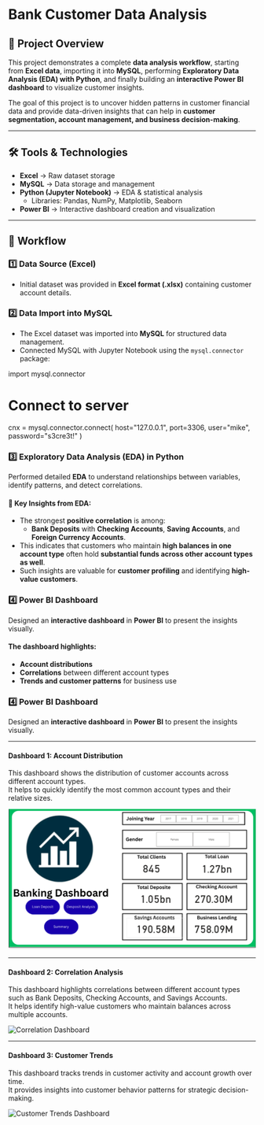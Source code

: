 # Bank Customer Data Analysis  

## 📌 Project Overview  
This project demonstrates a complete **data analysis workflow**, starting from **Excel data**, importing it into **MySQL**, performing **Exploratory Data Analysis (EDA) with Python**, and finally building an **interactive Power BI dashboard** to visualize customer insights.  

The goal of this project is to uncover hidden patterns in customer financial data and provide data-driven insights that can help in **customer segmentation, account management, and business decision-making**.  

---

## 🛠️ Tools & Technologies  
- **Excel** → Raw dataset storage  
- **MySQL** → Data storage and management  
- **Python (Jupyter Notebook)** → EDA & statistical analysis  
  - Libraries: Pandas, NumPy, Matplotlib, Seaborn  
- **Power BI** → Interactive dashboard creation and visualization  

---

## 📂 Workflow  

### 1️⃣ Data Source (Excel)  
- Initial dataset was provided in **Excel format (.xlsx)** containing customer account details.  

### 2️⃣ Data Import into MySQL  
- The Excel dataset was imported into **MySQL** for structured data management.  
- Connected MySQL with Jupyter Notebook using the `mysql.connector` package:  


import mysql.connector

# Connect to server
cnx = mysql.connector.connect(
    host="127.0.0.1",
    port=3306,
    user="mike",
    password="s3cre3t!"
)
### 3️⃣ Exploratory Data Analysis (EDA) in Python  
Performed detailed **EDA** to understand relationships between variables, identify patterns, and detect correlations.  

#### 🔎 Key Insights from EDA:  
- The strongest **positive correlation** is among:  
  - **Bank Deposits** with **Checking Accounts**, **Saving Accounts**, and **Foreign Currency Accounts**.  
- This indicates that customers who maintain **high balances in one account type** often hold **substantial funds across other account types as well**.  
- Such insights are valuable for **customer profiling** and identifying **high-value customers**.  

### 4️⃣ Power BI Dashboard  
Designed an **interactive dashboard** in **Power BI** to present the insights visually.  

#### The dashboard highlights:  
- **Account distributions**  
- **Correlations** between different account types  
- **Trends and customer patterns** for business use
### 4️⃣ Power BI Dashboard  

Designed an **interactive dashboard** in **Power BI** to present the insights visually.  

---

#### **Dashboard 1: Account Distribution**
This dashboard shows the distribution of customer accounts across different account types.  
It helps to quickly identify the most common account types and their relative sizes.

![Account Distribution Dashboard](./bank_dashboard_1.png)

---

#### **Dashboard 2: Correlation Analysis**
This dashboard highlights correlations between different account types such as Bank Deposits, Checking Accounts, and Savings Accounts.  
It helps identify high-value customers who maintain balances across multiple accounts.

![Correlation Dashboard](Banking-Risk-Analysis-Project/bank_dashboard_2.png)

---

#### **Dashboard 3: Customer Trends**
This dashboard tracks trends in customer activity and account growth over time.  
It provides insights into customer behavior patterns for strategic decision-making.

![Customer Trends Dashboard](Banking-Risk-Analysis-Project/bank_dashboard_3.png)

```python

